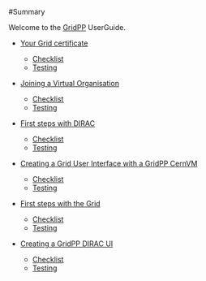 #Summary

Welcome to the [GridPP](http://www.gridpp.ac.uk) UserGuide.

* [Your Grid certificate](grid-certificate/grid-certificate.md)
    * [Checklist](grid-certificate/checklist.md)
    * [Testing](grid-certificate/testing.md)

* [Joining a Virtual Organisation](joining-a-vo/joining-a-vo.md)
    * [Checklist](joining-a-vo/checklist.md)
    * [Testing](joining-a-vo/testing.md)

* [First steps with DIRAC](dirac-first-steps/dirac-first-steps.md)
    * [Checklist](dirac-first-steps/checklist.md)
    * [Testing](dirac-first-steps/testing.md)

* [Creating a Grid User Interface with a GridPP CernVM](gridpp-cernvm/gridpp-cernvm.md)
    * [Checklist](gridpp-cernvm/checklist.md)
    * [Testing](gridpp-cernvm/testing.md)

* [First steps with the Grid](grid-first-steps/grid-first-steps.md)
    * [Checklist](grid-first-steps/checklist.md)
    * [Testing](grid-first-steps/testing.md)

* [Creating a GridPP DIRAC UI](dirac-create-ui/dirac-create-ui.md)
    * [Checklist](dirac-create-ui/checklist.md)
    * [Testing](dirac-create-ui/testing.md)
